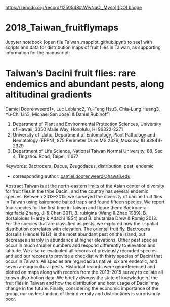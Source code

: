[https://zenodo.org/record/1250548#.WwNaCi_Myso]![DOI badge](https://zenodo.org/badge/122671992.svg)


# 2018_Taiwan_fruitflymaps
Jupyter notebook [open file Taiwan_mapplot_github.ipynb to see] with scripts and data for distribution maps of fruit flies in Taiwan, as supporting information for the manuscript:

Taiwan’s Dacini fruit flies: rare endemics and abundant pests, along altitudinal gradients
====================================================================================================================

Camiel Doorenweerd1*, Luc Leblanc2, Yu-Feng Hsu3, Chia-Lung Huang3, Yu-Chi Lin3, Michael San Jose1 & Daniel Rubinoff1

1.	Department of Plant and Environmental Protection Sciences, University of Hawaii, 3050 Maile Way, Honolulu, HI 96822-2271
2.	University of Idaho, Department of Entomology, Plant Pathology and Nematology (EPPN), 875 Perimeter Drive MS 2329, Moscow, ID 83844-2329
3.	Department of Life Science, National Taiwan Normal University, 88, Sec 4, Tingzhou Road, Taipei, 11677


Keywords: Bactrocera, Dacus, Zeugodacus, distribution, pest, endemic 

* corresponding author: camiel.doorenweerd@hawaii.edu

 
Abstract
Taiwan is at the north-eastern limits of the Asian center of diversity for fruit flies in the tribe Dacini, and the country has several endemic species. Between 2013–2015, we surveyed the diversity of dacine fruit flies in Taiwan using kairomone baited traps and found fifteen species. We report four species for the first time in Taiwan and figure them: Bactrocera nigrifacia Zhang, Ji & Chen 2011, B. rubigina (Wang & Zhao 1989), B. dorsaloides (Hardy & Adachi 1954) and B. bhutaniae Drew & Romig 2013.  For the species that are classified as pests, we explored how their spatial distribution correlates with elevation. The oriental fruit fly, Bactrocera dorsalis (Hendel 1912), is the most abundant pest on the island, but decreases sharply in abundance at higher elevations. Other pest species occur in much smaller numbers and respond differently to elevation and latitude. We also re-evaluated all records of previously recorded species and add our records to provide a checklist with thirty species of Dacini that occur in Taiwan. All species are regarded as native, six are endemic, and seven are agricultural pests. Historical records were georeferenced and plotted on maps along with records from the 2013–2015 survey to collate all known distribution data.  We briefly discuss the state of knowledge of the fruit flies in Taiwan and how the distribution and host usage of Dacini may change in the future. Finally, considering the economic importance of the group, our understanding of their diversity and distributions is surprisingly poor.
